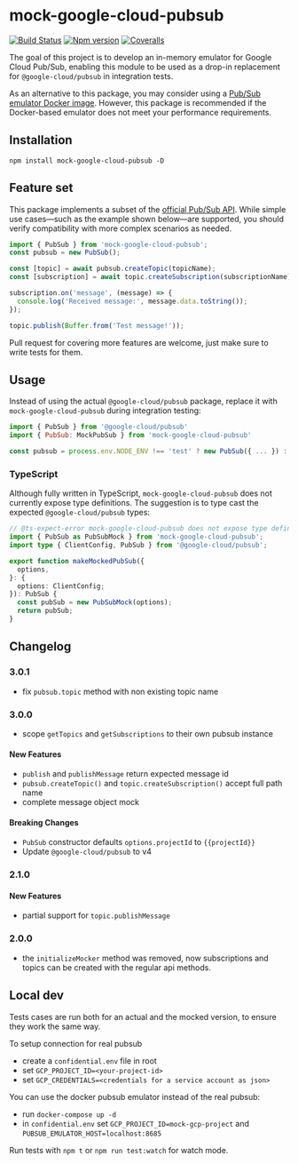 # mock-google-cloud-pubsub

[![Build Status][ci-badge]][ci]
[![Npm version][npm-version-badge]][npm]
[![Coveralls][coveralls-badge]][coveralls]

The goal of this project is to develop an in-memory emulator for Google Cloud Pub/Sub, enabling this module to be used as a drop-in replacement for `@google-cloud/pubsub` in integration tests.

As an alternative to this package, you may consider using a [Pub/Sub emulator Docker image](https://github.com/marcelcorso/gcloud-pubsub-emulator). However, this package is recommended if the Docker-based emulator does not meet your performance requirements.

## Installation

```
npm install mock-google-cloud-pubsub -D
```

## Feature set

This package implements a subset of the [official Pub/Sub API](https://googleapis.dev/nodejs/pubsub/latest/PubSub.html). While simple use cases—such as the example shown below—are supported, you should verify compatibility with more complex scenarios as needed.

```js
import { PubSub } from 'mock-google-cloud-pubsub';
const pubsub = new PubSub();

const [topic] = await pubsub.createTopic(topicName);
const [subscription] = await topic.createSubscription(subscriptionName);

subscription.on('message', (message) => {
  console.log('Received message:', message.data.toString());
});

topic.publish(Buffer.from('Test message!'));
```

Pull request for covering more features are welcome, just make sure to write tests for them.

## Usage

Instead of using the actual `@google-cloud/pubsub` package, replace it with `mock-google-cloud-pubsub` during integration testing:

```js
import { PubSub } from '@google-cloud/pubsub'
import { PubSub: MockPubSub } from 'mock-google-cloud-pubsub'

const pubsub = process.env.NODE_ENV !== 'test' ? new PubSub({ ... }) : new MockPubSub()
```

### TypeScript

Although fully written in TypeScript, `mock-google-cloud-pubsub` does not currently expose type definitions. The suggestion is to type cast the expected `@google-cloud/pubsub` types:

```ts
// @ts-expect-error mock-google-cloud-pubsub does not expose type definitions
import { PubSub as PubSubMock } from 'mock-google-cloud-pubsub';
import type { ClientConfig, PubSub } from '@google-cloud/pubsub';

export function makeMockedPubSub({
  options,
}: {
  options: ClientConfig;
}): PubSub {
  const pubSub = new PubSubMock(options);
  return pubSub;
}
```

## Changelog

### 3.0.1

- fix `pubsub.topic` method with non existing topic name

### 3.0.0

- scope `getTopics` and `getSubscriptions` to their own pubsub instance

#### New Features

- `publish` and `publishMessage` return expected message id
- `pubsub.createTopic()` and `topic.createSubscription()` accept full path name
- complete message object mock

#### Breaking Changes

- `PubSub` constructor defaults `options.projectId` to `{{projectId}}`
- Update `@google-cloud/pubsub` to v4

### 2.1.0

#### New Features

- partial support for `topic.publishMessage`

### 2.0.0

- the `initializeMocker` method was removed, now subscriptions and topics can be created with the regular api methods.

## Local dev

Tests cases are run both for an actual and the mocked version, to ensure they work the same way.

To setup connection for real pubsub

- create a `confidential.env` file in root
- set `GCP_PROJECT_ID=<your-project-id>`
- set `GCP_CREDENTIALS=<credentials for a service account as json>`

You can use the docker pubsub emulator instead of the real pubsub:

- run `docker-compose up -d`
- in `confidential.env` set `GCP_PROJECT_ID=mock-gcp-project` and `PUBSUB_EMULATOR_HOST=localhost:8685`

Run tests with `npm t` or `npm run test:watch` for watch mode.

[ci-badge]: https://github.com/mkls/mock-google-cloud-pubsub/actions/workflows/ci.yml/badge.svg
[ci]: https://github.com/mkls/mock-google-cloud-pubsub/actions/workflows/ci.yml
[coveralls-badge]: https://coveralls.io/repos/github/mkls/mock-google-cloud-pubsub/badge.svg?branch=master
[coveralls]: https://coveralls.io/github/mkls/mock-google-cloud-pubsub?branch=master
[npm]: https://www.npmjs.com/package/mock-google-cloud-pubsub
[npm-version-badge]: https://img.shields.io/npm/v/mock-google-cloud-pubsub.svg
